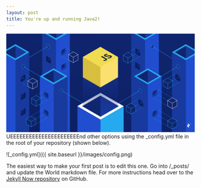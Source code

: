```yaml
---
layout: post
title: You're up and running Java2!
---
```

![First Post](/images/javascript1.png "First Post")
UEEEEEEEEEEEEEEEEEEEEEEnd other options using the _config.yml file in the root of your repository (shown below).

![_config.yml]({{ site.baseurl }}/images/config.png)

The easiest way to make your first post is to edit this one. Go into /_posts/ and update the  World markdown file. For more instructions head over to the [Jekyll Now repository](https://github.com/barryclark/jekyll-now) on GitHub.